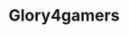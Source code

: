 ---
title: "Glory4gamers"
img: "glory4gamers_cover"
tag: "Identity, Webdesign"
text: "Rework of an existing website create in 2007. Modifiy graphical charter application base on actual standards. Create mobile-first user interface. Design new fonctionnality based on users feedbacks and inputs."
---